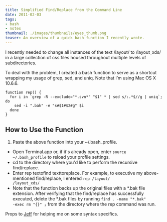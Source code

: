 ```yaml
---
title: Simplified Find/Replace from the Command Line
date: 2011-02-03
tags:
- bash
- notes
thumbnail: ./images/thumbnails/eyes_thumb.png
teaser: An overview of a quick bash function I recently wrote.
---
```


I recently needed to change all instances of the text /layout/ to /layout_xds/ in a large collection of css files housed throughout multiple levels of subdirectories.

To deal with the problem, I created a bash function to serve as a shortcut wrapping my usage of grep, sed, and uniq. Note that I’m using Mac OS X 10.6.6.

```
function rep() {
  for i in `grep -R --exclude="*.svn*" "$1" * | sed s/:.*$//g | uniq`; do
    sed -i ".bak" -e "s#$1#$2#g" $i
  done
}
```

## How to Use the Function

1. Paste the above function into your ~/.bash_profile.
+ Open Terminal.app or, if it's already open, enter <code>source ~/.bash_profile</code> to reload your profile settings.
+ cd to the directory where you'd like to perform the recursive find/replace.
+ Enter rep textofind texttoreplace. For example, to executive my above-mentioned find/replace, I entered <code>rep /layout/ /layout_xds/</code>
+ Note that the function backs up the original files with a \*.bak file extension. After verifying that the find/replace has successfully executed, delete the \*.bak files by running <code>find . -name "*.bak" -exec rm "{}" \;</code> from the directory where the rep command was run.

Props to [Jeff](https://twitter.com/javallone) for helping me on some syntax specifics.
